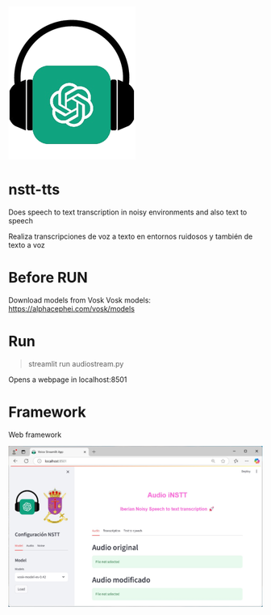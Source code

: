 ![Speech](logos/speechgpt.png)
# nstt-tts
Does speech to text transcription in noisy environments and also text to speech

Realiza transcripciones de voz a texto en entornos ruidosos y también de texto a voz

# Before RUN
Download models from Vosk
Vosk models: https://alphacephei.com/vosk/models

# Run
> streamlit run audiostream.py

Opens a webpage in localhost:8501

# Framework
Web framework

![Speech](webapp.jpg)
